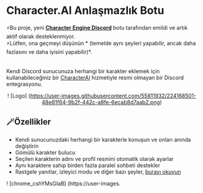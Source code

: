 # Character.AI Anlaşmazlık Botu

⚡Bu proje, yeni **[Character Engine Discord](https://github.com/drizzle-mizzle/Character-Engine-Discord)** botu tarafından emildi ve artık aktif olarak desteklenmiyor. <br>
⚡Lütfen, ona geçmeyi düşünün * (temelde aynı şeyleri yapabilir, ancak daha fazlasını ve daha iyisini yapabilir)*. <br>
<br><br>
Kendi Discord sunucunuza herhangi bir karakter eklemek için kullanabileceğiniz bir [CharacterAI](https://beta.character.ai/) hizmetiyle resmi olmayan bir Discord entegrasyonu.

<div align="center">    
    
! [Logo] (https://user-images.githubusercontent.com/55811932/224168501-48e81f64-9b2f-442c-a8fe-6ecab8d7aab2.png) <br>

</div>

## 🪄Özellikler
- Kendi sunucunuzdaki herhangi bir karakterle konuşun ve onları anında değiştirin
- Gömülü karakter bulucu
- Seçilen karakterin adını ve profil resmini otomatik olarak ayarlar
- Aynı karaktere sahip birden fazla paralel sohbeti destekler
- Rastgele yanıtlar, izleyici modu ve diğer bazı şeyler, [burayı okuyun](#documentation)

! [chrome_cshYMsGIaB] (https://user-images.
